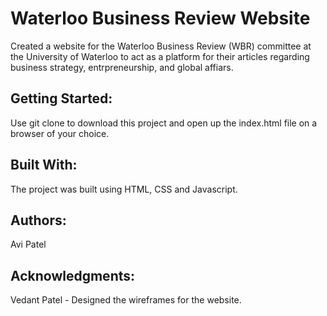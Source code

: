 # Waterloo Business Review Website

Created a website for the Waterloo Business Review (WBR) committee at the University of Waterloo to act as a platform for their articles regarding business strategy, entrpreneurship, and global affiars.

## Getting Started:

Use git clone to download this project and open up the index.html file on a browser of your choice.

## Built With:

The project was built using HTML, CSS and Javascript.

## Authors:

Avi Patel

## Acknowledgments:

Vedant Patel - Designed the wireframes for the website.
